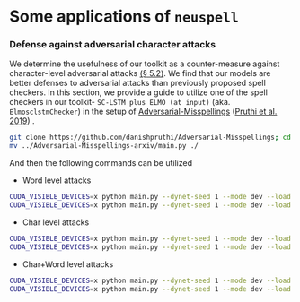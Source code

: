# Some applications of `neuspell`

### Defense against adversarial character attacks

We determine the usefulness of our toolkit as a counter-measure against character-level adversarial
attacks [(§ 5.2)](https://arxiv.org/pdf/2010.11085.pdf#page=5). We find that our models are better defenses to
adversarial attacks than previously proposed spell checkers. In this section, we provide a guide to utilize one of the
spell checkers in our toolkit- ```SC-LSTM plus ELMO (at input)``` (aka. `ElmosclstmChecker`) in the setup
of [Adversarial-Misspellings](https://github.com/danishpruthi/Adversarial-Misspellings) ([Pruthi et al. 2019](https://www.aclweb.org/anthology/P19-1561/))
.

```bash
git clone https://github.com/danishpruthi/Adversarial-Misspellings; cd Adversarial-Misspellings
mv ../Adversarial-Misspellings-arxiv/main.py ./
```

And then the following commands can be utilized
- Word level attacks
```bash
CUDA_VISIBLE_DEVICES=x python main.py --dynet-seed 1 --mode dev --load model_dumps/bilstm-word-only --attack <swap,drop or key> --num-attacks 2 --model bilstm-word --defense --sc-elmoscrnn --backoff <neutral or pass-through>
CUDA_VISIBLE_DEVICES=x python main.py --dynet-seed 1 --mode dev --load model_dumps/bilstm-word-only --attack <add or all> --num-attacks 2 --model bilstm-word --defense --sc-elmoscrnn --small --backoff <neutral or pass-through>
```
- Char level attacks
```bash
CUDA_VISIBLE_DEVICES=x python main.py --dynet-seed 1 --mode dev --load model_dumps/bilstm-char-only --attack <swap,drop or key> --num-attacks 2 --model bilstm-char --defense --sc-elmoscrnn --backoff <neutral or pass-through>
CUDA_VISIBLE_DEVICES=x python main.py --dynet-seed 1 --mode dev --load model_dumps/bilstm-char-only --attack <add or all> --num-attacks 2 --model bilstm-char --defense --sc-elmoscrnn --small --backoff <neutral or pass-through>
```
- Char+Word level attacks
```bash
CUDA_VISIBLE_DEVICES=x python main.py --dynet-seed 1 --mode dev --load model_dumps/bilstm-word-plus-char --attack <swap,drop or key> --num-attacks 2 --model bilstm --defense --sc-elmoscrnn --backoff <neutral or pass-through>
CUDA_VISIBLE_DEVICES=x python main.py --dynet-seed 1 --mode dev --load model_dumps/bilstm-word-plus-char --attack <add or all> --num-attacks 2 --model bilstm --defense --sc-elmoscrnn --small --backoff <neutral or pass-through>
```